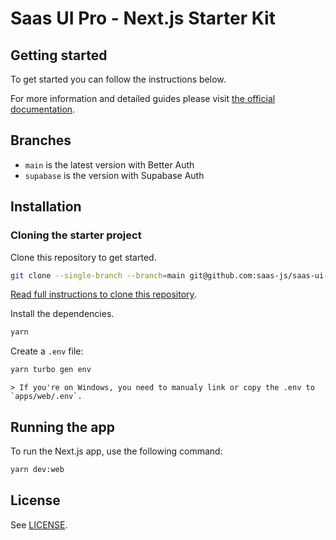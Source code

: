 # Saas UI Pro - Next.js Starter Kit

## Getting started

To get started you can follow the instructions below.

For more information and detailed guides please visit [the official documentation](https://saas-ui.dev/docs/nextjs-starter-kit).

## Branches

- `main` is the latest version with Better Auth
- `supabase` is the version with Supabase Auth

## Installation

### Cloning the starter project

Clone this repository to get started.

```bash
git clone --single-branch --branch=main git@github.com:saas-js/saas-ui-pro-nextjs-starter-kit.git my-project
```

[Read full instructions to clone this repository](https://saas-ui.dev/docs/nextjs-starter-kit/installation/clone-repository).

Install the dependencies.

```bash
yarn
```

Create a `.env` file:

```bash
yarn turbo gen env
```

    > If you're on Windows, you need to manualy link or copy the .env to `apps/web/.env`.

## Running the app

To run the Next.js app, use the following command:

```bash
yarn dev:web
```

## License

See [LICENSE](./LICENSE).
